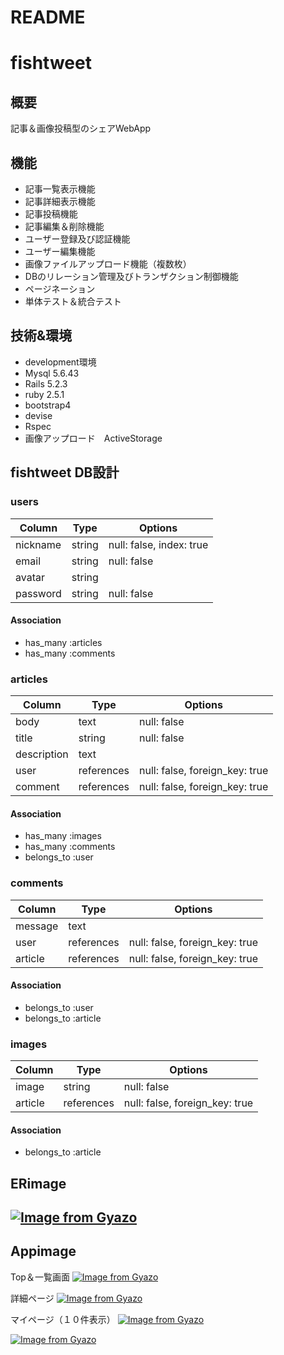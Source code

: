 # README

# fishtweet

## 概要
記事＆画像投稿型のシェアWebApp

## 機能
- 記事一覧表示機能
- 記事詳細表示機能
- 記事投稿機能
- 記事編集＆削除機能
- ユーザー登録及び認証機能
- ユーザー編集機能
- 画像ファイルアップロード機能（複数枚）
- DBのリレーション管理及びトランザクション制御機能
- ページネーション 
- 単体テスト＆統合テスト

## 技術&環境
- development環境
- Mysql 5.6.43 
- Rails 5.2.3
- ruby  2.5.1
- bootstrap4
- devise
- Rspec
- 画像アップロード　ActiveStorage

## fishtweet DB設計

### users
|Column|Type|Options|
|------|-----|------|
|nickname|string|null: false, index: true|
|email|string|null: false|
|avatar|string||
|password|string|null: false|
#### Association
- has_many :articles
- has_many :comments

### articles
|Column|Type|Options|
|------|-----|------|
|body|text|null: false|
|title|string|null: false|
|description|text||
|user|references|null: false, foreign_key: true|
|comment|references|null: false, foreign_key: true|
#### Association
- has_many :images
- has_many :comments
- belongs_to :user

### comments
|Column|Type|Options|
|------|-----|------|
|message|text||
|user|references|null: false, foreign_key: true|
|article|references|null: false, foreign_key: true|
#### Association
- belongs_to :user
- belongs_to :article

### images
|Column|Type|Options|
|------|-----|------|
|image|string|null: false|
|article|references|null: false, foreign_key: true|
#### Association
- belongs_to :article

## ERimage
[![Image from Gyazo](https://i.gyazo.com/42e72ff0719c93820cdcdc68e572fd26.png)](https://gyazo.com/42e72ff0719c93820cdcdc68e572fd26)
------------------------

## Appimage
Top＆一覧画面
[![Image from Gyazo](https://i.gyazo.com/d400df08b035769b1e3aa455e73d33af.jpg)](https://gyazo.com/d400df08b035769b1e3aa455e73d33af)

詳細ページ
[![Image from Gyazo](https://i.gyazo.com/e21e767166dddda9493a7e180c251526.jpg)](https://gyazo.com/e21e767166dddda9493a7e180c251526)

マイページ（１０件表示）
[![Image from Gyazo](https://i.gyazo.com/5a5f50c2d21a3f3554a00598bf8dc977.jpg)](https://gyazo.com/5a5f50c2d21a3f3554a00598bf8dc977)



<a href="https://gyazo.com/5a5f50c2d21a3f3554a00598bf8dc977"><img src="https://i.gyazo.com/5a5f50c2d21a3f3554a00598bf8dc977.jpg" alt="Image from Gyazo" width=""/></a>
